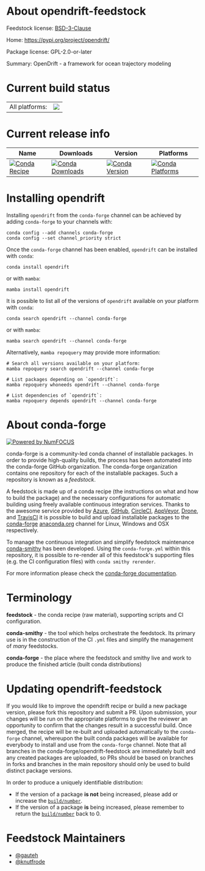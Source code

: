 About opendrift-feedstock
=========================

Feedstock license: [BSD-3-Clause](https://github.com/conda-forge/opendrift-feedstock/blob/main/LICENSE.txt)

Home: https://pypi.org/project/opendrift/

Package license: GPL-2.0-or-later

Summary: OpenDrift - a framework for ocean trajectory modeling

Current build status
====================


<table><tr><td>All platforms:</td>
    <td>
      <a href="https://dev.azure.com/conda-forge/feedstock-builds/_build/latest?definitionId=17384&branchName=main">
        <img src="https://dev.azure.com/conda-forge/feedstock-builds/_apis/build/status/opendrift-feedstock?branchName=main">
      </a>
    </td>
  </tr>
</table>

Current release info
====================

| Name | Downloads | Version | Platforms |
| --- | --- | --- | --- |
| [![Conda Recipe](https://img.shields.io/badge/recipe-opendrift-green.svg)](https://anaconda.org/conda-forge/opendrift) | [![Conda Downloads](https://img.shields.io/conda/dn/conda-forge/opendrift.svg)](https://anaconda.org/conda-forge/opendrift) | [![Conda Version](https://img.shields.io/conda/vn/conda-forge/opendrift.svg)](https://anaconda.org/conda-forge/opendrift) | [![Conda Platforms](https://img.shields.io/conda/pn/conda-forge/opendrift.svg)](https://anaconda.org/conda-forge/opendrift) |

Installing opendrift
====================

Installing `opendrift` from the `conda-forge` channel can be achieved by adding `conda-forge` to your channels with:

```
conda config --add channels conda-forge
conda config --set channel_priority strict
```

Once the `conda-forge` channel has been enabled, `opendrift` can be installed with `conda`:

```
conda install opendrift
```

or with `mamba`:

```
mamba install opendrift
```

It is possible to list all of the versions of `opendrift` available on your platform with `conda`:

```
conda search opendrift --channel conda-forge
```

or with `mamba`:

```
mamba search opendrift --channel conda-forge
```

Alternatively, `mamba repoquery` may provide more information:

```
# Search all versions available on your platform:
mamba repoquery search opendrift --channel conda-forge

# List packages depending on `opendrift`:
mamba repoquery whoneeds opendrift --channel conda-forge

# List dependencies of `opendrift`:
mamba repoquery depends opendrift --channel conda-forge
```


About conda-forge
=================

[![Powered by
NumFOCUS](https://img.shields.io/badge/powered%20by-NumFOCUS-orange.svg?style=flat&colorA=E1523D&colorB=007D8A)](https://numfocus.org)

conda-forge is a community-led conda channel of installable packages.
In order to provide high-quality builds, the process has been automated into the
conda-forge GitHub organization. The conda-forge organization contains one repository
for each of the installable packages. Such a repository is known as a *feedstock*.

A feedstock is made up of a conda recipe (the instructions on what and how to build
the package) and the necessary configurations for automatic building using freely
available continuous integration services. Thanks to the awesome service provided by
[Azure](https://azure.microsoft.com/en-us/services/devops/), [GitHub](https://github.com/),
[CircleCI](https://circleci.com/), [AppVeyor](https://www.appveyor.com/),
[Drone](https://cloud.drone.io/welcome), and [TravisCI](https://travis-ci.com/)
it is possible to build and upload installable packages to the
[conda-forge](https://anaconda.org/conda-forge) [anaconda.org](https://anaconda.org/)
channel for Linux, Windows and OSX respectively.

To manage the continuous integration and simplify feedstock maintenance
[conda-smithy](https://github.com/conda-forge/conda-smithy) has been developed.
Using the ``conda-forge.yml`` within this repository, it is possible to re-render all of
this feedstock's supporting files (e.g. the CI configuration files) with ``conda smithy rerender``.

For more information please check the [conda-forge documentation](https://conda-forge.org/docs/).

Terminology
===========

**feedstock** - the conda recipe (raw material), supporting scripts and CI configuration.

**conda-smithy** - the tool which helps orchestrate the feedstock.
                   Its primary use is in the construction of the CI ``.yml`` files
                   and simplify the management of *many* feedstocks.

**conda-forge** - the place where the feedstock and smithy live and work to
                  produce the finished article (built conda distributions)


Updating opendrift-feedstock
============================

If you would like to improve the opendrift recipe or build a new
package version, please fork this repository and submit a PR. Upon submission,
your changes will be run on the appropriate platforms to give the reviewer an
opportunity to confirm that the changes result in a successful build. Once
merged, the recipe will be re-built and uploaded automatically to the
`conda-forge` channel, whereupon the built conda packages will be available for
everybody to install and use from the `conda-forge` channel.
Note that all branches in the conda-forge/opendrift-feedstock are
immediately built and any created packages are uploaded, so PRs should be based
on branches in forks and branches in the main repository should only be used to
build distinct package versions.

In order to produce a uniquely identifiable distribution:
 * If the version of a package **is not** being increased, please add or increase
   the [``build/number``](https://docs.conda.io/projects/conda-build/en/latest/resources/define-metadata.html#build-number-and-string).
 * If the version of a package **is** being increased, please remember to return
   the [``build/number``](https://docs.conda.io/projects/conda-build/en/latest/resources/define-metadata.html#build-number-and-string)
   back to 0.

Feedstock Maintainers
=====================

* [@gauteh](https://github.com/gauteh/)
* [@knutfrode](https://github.com/knutfrode/)

